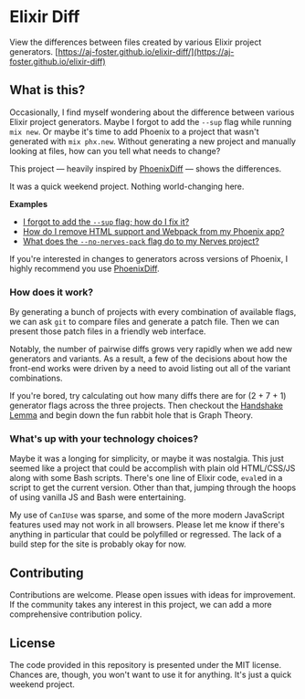 # Elixir Diff

View the differences between files created by various Elixir project generators.
[https://aj-foster.github.io/elixir-diff/](https://aj-foster.github.io/elixir-diff)

## What is this?

Occasionally, I find myself wondering about the difference between various Elixir project generators.
Maybe I forgot to add the `--sup` flag while running `mix new`.
Or maybe it's time to add Phoenix to a project that wasn't generated with `mix phx.new`.
Without generating a new project and manually looking at files, how can you tell what needs to change?

This project — heavily inspired by [PhoenixDiff](https://phoenixdiff.org/) — shows the differences.

It was a quick weekend project.
Nothing world-changing here.

**Examples**

- [I forgot to add the `--sup` flag; how do I fix it?](https://aj-foster.github.io/elixir-diff/?from=elixir--1.10.2--base&to=elixir--1.10.2--sup)
- [How do I remove HTML support and Webpack from my Phoenix app?](https://aj-foster.github.io/elixir-diff/?from=phoenix--1.4.16--base&to=phoenix--1.4.16--nohtml-nowebpack)
- [What does the `--no-nerves-pack` flag do to my Nerves project?](https://aj-foster.github.io/elixir-diff/?from=nerves--1.8.0--base&to=nerves--1.8.0--no-nerves-pack)

If you're interested in changes to generators across versions of Phoenix, I highly recommend you use [PhoenixDiff](https://phoenixdiff.org/).

### How does it work?

By generating a bunch of projects with every combination of available flags, we can ask `git` to compare files and generate a patch file.
Then we can present those patch files in a friendly web interface.

Notably, the number of pairwise diffs grows very rapidly when we add new generators and variants.
As a result, a few of the decisions about how the front-end works were driven by a need to avoid listing out all of the variant combinations.

If you're bored, try calculating out how many diffs there are for (2 + 7 + 1) generator flags across the three projects.
Then checkout the [Handshake Lemma](https://en.wikipedia.org/wiki/Handshaking_lemma) and begin down the fun rabbit hole that is Graph Theory.

### What's up with your technology choices?

Maybe it was a longing for simplicity, or maybe it was nostalgia.
This just seemed like a project that could be accomplish with plain old HTML/CSS/JS along with some Bash scripts.
There's one line of Elixir code, `eval`ed in a script to get the current version.
Other than that, jumping through the hoops of using vanilla JS and Bash were entertaining.

My use of `CanIUse` was sparse, and some of the more modern JavaScript features used may not work in all browsers.
Please let me know if there's anything in particular that could be polyfilled or regressed.
The lack of a build step for the site is probably okay for now.

## Contributing

Contributions are welcome.
Please open issues with ideas for improvement.
If the community takes any interest in this project, we can add a more comprehensive contribution policy.

## License

The code provided in this repository is presented under the MIT license.
Chances are, though, you won't want to use it for anything.
It's just a quick weekend project.
